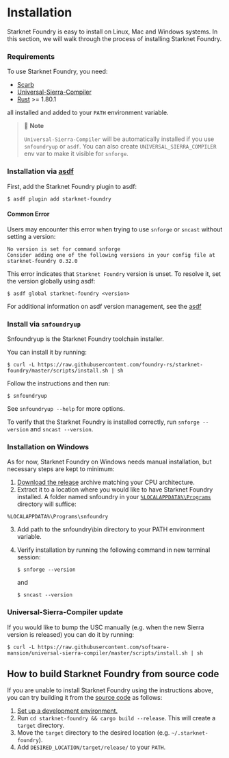 # Installation

Starknet Foundry is easy to install on Linux, Mac and Windows systems.
In this section, we will walk through the process of installing Starknet Foundry.

### Requirements

To use Starknet Foundry, you need:

- [Scarb](https://docs.swmansion.com/scarb/download.html)
- [Universal-Sierra-Compiler](https://github.com/software-mansion/universal-sierra-compiler)
- [Rust](https://www.rust-lang.org/tools/install) >= 1.80.1

all installed and added to your `PATH` environment variable.

> 📝 **Note**
>
> `Universal-Sierra-Compiler` will be automatically installed if you use `snfoundryup` or `asdf`.
> You can also create `UNIVERSAL_SIERRA_COMPILER` env var to make it visible for `snforge`.

### Installation via [asdf](https://asdf-vm.com/)

First, add the Starknet Foundry plugin to asdf:

```shell
$ asdf plugin add starknet-foundry
```

#### Common Error

Users may encounter this error when trying to use `snforge` or `sncast` without setting a version:

```shell
No version is set for command snforge
Consider adding one of the following versions in your config file at starknet-foundry 0.32.0
```

This error indicates that `Starknet Foundry` version is unset. To resolve it, set the version globally using asdf:

```shell
$ asdf global starknet-foundry <version>
```

For additional information on asdf version management, see the [asdf](https://asdf-vm.com/guide/getting-started.html#_6-set-a-version)

### Install via `snfoundryup`

Snfoundryup is the Starknet Foundry toolchain installer.

You can install it by running:

```shell
$ curl -L https://raw.githubusercontent.com/foundry-rs/starknet-foundry/master/scripts/install.sh | sh
```

Follow the instructions and then run:

```shell
$ snfoundryup
```

See `snfoundryup --help` for more options.

To verify that the Starknet Foundry is installed correctly, run `snforge --version` and `sncast --version`.


### Installation on Windows

As for now, Starknet Foundry on Windows needs manual installation, but necessary steps are kept to minimum:

1. [Download the release](https://github.com/foundry-rs/starknet-foundry/releases) archive matching your CPU
   architecture.
2. Extract it to a location where you would like to have Starknet Foundry installed. A folder named snfoundry in
   your [`%LOCALAPPDATA%\Programs`](https://learn.microsoft.com/en-us/windows/win32/shell/knownfolderid?redirectedfrom=MSDN#FOLDERID_UserProgramFiles)
   directory will suffice:

```batch
%LOCALAPPDATA%\Programs\snfoundry
```

3. Add path to the snfoundry\bin directory to your PATH environment variable.
4. Verify installation by running the following command in new terminal session:

   ```shell
   $ snforge --version
   ```

   and

   ```
   $ sncast --version
   ```

### Universal-Sierra-Compiler update

If you would like to bump the USC manually (e.g. when the new Sierra version is released) you can do it by running:

```shell
$ curl -L https://raw.githubusercontent.com/software-mansion/universal-sierra-compiler/master/scripts/install.sh | sh
```

## How to build Starknet Foundry from source code

If you are unable to install Starknet Foundry using the instructions above, you can try building it from
the [source code](https://github.com/foundry-rs/starknet-foundry) as follows:

1. [Set up a development environment.](../development/environment-setup.md)
2. Run `cd starknet-foundry && cargo build --release`. This will create a `target` directory.
3. Move the `target` directory to the desired location (e.g. `~/.starknet-foundry`).
4. Add `DESIRED_LOCATION/target/release/` to your `PATH`.
